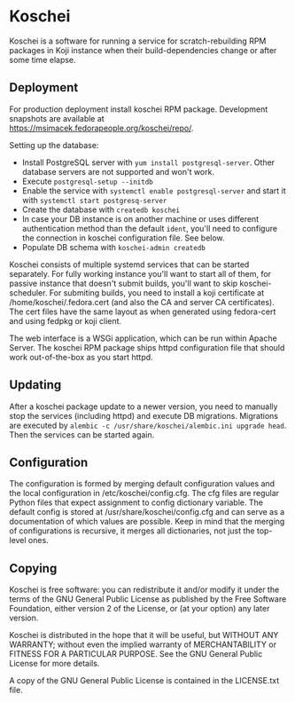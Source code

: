 Koschei
=======

Koschei is a software for running a service for scratch-rebuilding RPM
packages in Koji instance when their build-dependencies change or
after some time elapse.


Deployment
----------
For production deployment install koschei RPM package.
Development snapshots are available at
https://msimacek.fedorapeople.org/koschei/repo/.

Setting up the database:
- Install PostgreSQL server with `yum install postgresql-server`. Other
  database servers are not supported and won't work.
- Execute `postgresql-setup --initdb`
- Enable the service with `systemctl enable postgresql-server`
  and start it with `systemctl start postgresq-server`
- Create the database with `createdb koschei`
- In case your DB instance is on another machine or uses different
  authentication method than the default `ident`, you'll need to configure the
  connection in koschei configuration file. See below.
- Populate DB schema with `koschei-admin createdb`

Koschei consists of multiple systemd services that can be started separately.
For fully working instance you'll want to start all of them, for passive
instance that doesn't submit builds, you'll want to skip koschei-scheduler.
For submiting builds, you need to install a koji certificate at
/home/koschei/.fedora.cert (and also the CA and server CA certificates). The
cert files have the same layout as when generated using fedora-cert and using
fedpkg or koji client.

The web interface is a WSGi application, which can be run within Apache Server.
The koschei RPM package ships httpd configuration file that should work
out-of-the-box as you start httpd.


Updating
--------
After a koschei package update to a newer version, you need to manually stop
the services (including httpd) and execute DB migrations. Migrations are
executed by `alembic -c /usr/share/koschei/alembic.ini upgrade head`. Then the
services can be started again.


Configuration
-------------
The configuration is formed by merging default configuration values and the
local configuration in /etc/koschei/config.cfg. The cfg files are regular
Python files that expect assignment to config dictionary variable. The default
config is stored at /usr/share/koschei/config.cfg and can serve as
a documentation of which values are possible. Keep in mind that the merging of
configurations is recursive, it merges all dictionaries, not just the top-level
ones.


Copying
-------

Koschei is free software: you can redistribute it and/or modify it
under the terms of the GNU General Public License as published by the
Free Software Foundation, either version 2 of the License, or (at your
option) any later version.

Koschei is distributed in the hope that it will be useful, but WITHOUT
ANY WARRANTY; without even the implied warranty of MERCHANTABILITY or
FITNESS FOR A PARTICULAR PURPOSE.  See the GNU General Public License
for more details.

A copy of the GNU General Public License is contained in the
LICENSE.txt file.
